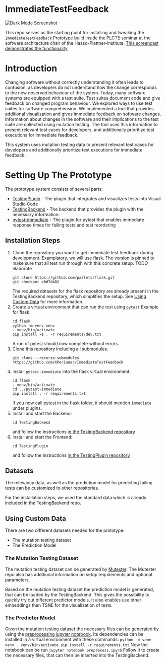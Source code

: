 # ImmediateTestFeedback

![Dark Mode Screenshot](https://user-images.githubusercontent.com/5360508/109427413-9a238e00-79f2-11eb-952e-d013427b19eb.png)

This repo serves as the starting point for installing and
tweaking the `ImmediateTestFeedback` Prototype build inside
the PLCTE seminar at the software architecture chair of the Hasso-Plattner-Institute.
[This screencast demonstrates the functionality](https://vimeo.com/512282859/04ed6920bd)

# Introduction
Changing software without correctly understanding it often leads to confusion, as developers do not understand how the change corresponds to the new observed behaviour of the system.
Today, many software systems are equipped with a test suite.
Test suites document code and give feedback on changed program behaviour.
We explored ways to use test suites for software comprehension. We implemented a tool that provides additional visualization and gives immediate feedback on software changes.
Information about changes in the software and their implications to the test suite are collected using mutation testing. The tool uses this information to present relevant test cases for developers, and additionally prioritize test executions for immediate feedback.

This system uses mutation testing data to present relevant test cases for developers and additionally prioritize test executions for immediate feedback.

# Setting Up The Prototype
The prototype system consists of several parts:
* [TestingPlugin](https://github.com/XPerianer/TestingPlugin) - The plugin that integrates and visualizes tests into Visual Studio Code
* [TestingBackend](https://github.com/XPerianer/TestingBackend) - The backend that provides the plugin with the necessary information.
* [pytest-immediate](https://github.com/XPerianer/pytest-immediate/) - The plugin for pytest that enables immediate response times for failing tests and test reordering

## Installation Steps
1.  Clone the repository you want to get immediate test feedback during development.
    Examplatory, we will use flask. The version is pinned to make sure that all test run through with this concrete setup. TODO elaborate
    ```
    git clone https://github.com/pallets/flask.git
    git checkout e0d7d402
    ```
    The required datasets for the flask repository are already present in the TestingBackend repository, which simplifies the setup. See [Using Custom Data](https://github.com/XPerianer/ImmediateTestFeedback#Using-Custom-Data) for more information.
1.  Create a virtual environment that can run the test using `pytest`
    Example for flask:
    ```
    cd flask
    python -m venv venv
    . venv/bin/activate
    pip install -e . -r requirements/dev.txt 
    ```
    A run of pytest should now complete without errors.
1. Clone this repository including all submodules.
    ```
    git clone --recurse-submodules https://github.com/XPerianer/ImmediateTestFeedback
    ```
1.  Install `pytest-immediate` into the flask virtual environment.
    ```
    cd flask
    . venv/bin/activate
    cd ../pytest-immediate
    pip install . -r requirements.txt
    ```
    If you now call pytest in the flask folder, it should mention `immediate` under plugins.
1.  Install and start the Backend:
    ```
    cd TestingBackend
    ```
    and follow the instructions [in the TestingBackend repository](https://github.com/XPerianer/TestingBackend)
1.  Install and start the Frontend:
    ```
    cd TestingPlugin
    ```
    and follow the instructions [in the TestingPlugin repository](https://github.com/XPerianer/TestingPlugin)

## Datasets
The relevancy data, as well as the prediction model for predicting failing tests can be customized to other repositories.

For the installation steps, we used the standard data which is already included in the TestingBackend repo.

## Using Custom Data
There are two different datasets needed for the prototype:
*   The mutation testing dataset
*   The Prediction Model

### The Mutation Testing Dataset
The mutation testing dataset can be generated by [Mutester](https://github.com/XPerianer/Mutester). The Mutester repo also has additional information on setup requirements and optional parameters.

Based on the mutation testing dataset the prediction model is generated, that can be loaded by the TestingBackend.
This gives the possibility to quickly try out different predictor models.
It also enables use other embeddings than TSNE for the visualization of tests.


### The Predictor Model
Given the mutation testing dataset the necessary files can be generated by using the [preprocessing jupyter notebook](preprocessing.ipynb).
Its dependencies can be installed in a virtual environment with these commands:
    ```
    python -m venv venv
    . venv/bin/activate
    pip install -r requirements.txt
    ```
Now the notebook can be run
    ```
    jupyter notebook preprocess.ipynb
    ```
Follow it to create the necessary files, that can then be inserted into the TestingBackend.

